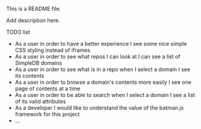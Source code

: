 This is a README file. 

Add description here.

TODO list

* As a user in order to have a better experience I see some nice simple CSS styling instead of iframes
* As a user in order to see what repos I can look at I can see a list of SimpleDB domains 
* As a user in order to see what is in a repo when I select a domain I see its contents
* As a user in order to browse a domain's contents more easily I see one page of contents at a time
* As a user in order to be able to search when I select a domain I see a list of its valid attributes
* As a developer I would like to understand the value of the batman.js framework for this project
* ...

